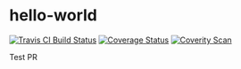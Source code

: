 # hello-world 
[![Travis CI Build Status](https://travis-ci.com/sil4oss/hello-world.svg?branch=master)](https://travis-ci.com/sil4oss/hello-world)
[![Coverage Status](https://coveralls.io/repos/github/sil4oss/hello-world/badge.svg?branch=master)](https://coveralls.io/github/sil4oss/hello-world?branch=master)
[![Coverity Scan](https://scan.coverity.com/projects/17596/badge.svg)](https://scan.coverity.com/projects/sil4oss-hello-world)


Test PR
